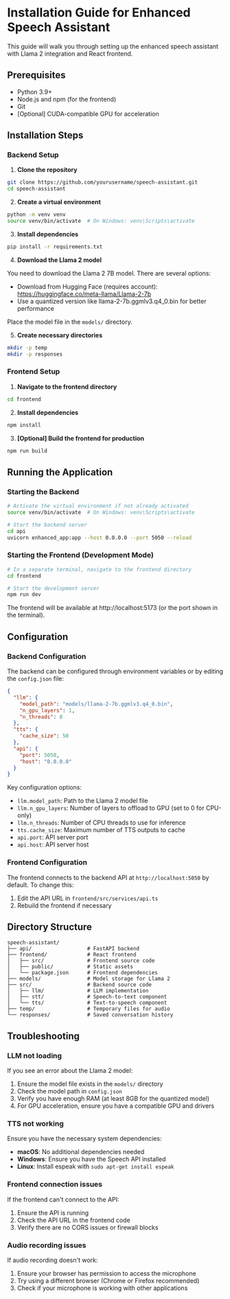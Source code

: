 # Installation Guide for Enhanced Speech Assistant

This guide will walk you through setting up the enhanced speech assistant with Llama 2 integration and React frontend.

## Prerequisites

- Python 3.9+
- Node.js and npm (for the frontend)
- Git
- [Optional] CUDA-compatible GPU for acceleration

## Installation Steps

### Backend Setup

1. **Clone the repository**

```bash
git clone https://github.com/yourusername/speech-assistant.git
cd speech-assistant
```

2. **Create a virtual environment**

```bash
python -m venv venv
source venv/bin/activate  # On Windows: venv\Scripts\activate
```

3. **Install dependencies**

```bash
pip install -r requirements.txt
```

4. **Download the Llama 2 model**

You need to download the Llama 2 7B model. There are several options:

- Download from Hugging Face (requires account): https://huggingface.co/meta-llama/Llama-2-7b
- Use a quantized version like llama-2-7b.ggmlv3.q4_0.bin for better performance

Place the model file in the `models/` directory.

5. **Create necessary directories**

```bash
mkdir -p temp
mkdir -p responses
```

### Frontend Setup

1. **Navigate to the frontend directory**

```bash
cd frontend
```

2. **Install dependencies**

```bash
npm install
```

3. **[Optional] Build the frontend for production**

```bash
npm run build
```

## Running the Application

### Starting the Backend

```bash
# Activate the virtual environment if not already activated
source venv/bin/activate  # On Windows: venv\Scripts\activate

# Start the backend server
cd api
uvicorn enhanced_app:app --host 0.0.0.0 --port 5050 --reload
```

### Starting the Frontend (Development Mode)

```bash
# In a separate terminal, navigate to the frontend directory
cd frontend

# Start the development server
npm run dev
```

The frontend will be available at http://localhost:5173 (or the port shown in the terminal).

## Configuration

### Backend Configuration

The backend can be configured through environment variables or by editing the `config.json` file:

```json
{
  "llm": {
    "model_path": "models/llama-2-7b.ggmlv3.q4_0.bin",
    "n_gpu_layers": 1,
    "n_threads": 8
  },
  "tts": {
    "cache_size": 50
  },
  "api": {
    "port": 5050,
    "host": "0.0.0.0"
  }
}
```

Key configuration options:
- `llm.model_path`: Path to the Llama 2 model file
- `llm.n_gpu_layers`: Number of layers to offload to GPU (set to 0 for CPU-only)
- `llm.n_threads`: Number of CPU threads to use for inference
- `tts.cache_size`: Maximum number of TTS outputs to cache
- `api.port`: API server port
- `api.host`: API server host

### Frontend Configuration

The frontend connects to the backend API at `http://localhost:5050` by default. To change this:

1. Edit the API URL in `frontend/src/services/api.ts`
2. Rebuild the frontend if necessary

## Directory Structure

```
speech-assistant/
├── api/                  # FastAPI backend
├── frontend/             # React frontend
│   ├── src/              # Frontend source code
│   ├── public/           # Static assets
│   └── package.json      # Frontend dependencies
├── models/               # Model storage for Llama 2
├── src/                  # Backend source code
│   ├── llm/              # LLM implementation
│   ├── stt/              # Speech-to-text component
│   └── tts/              # Text-to-speech component
├── temp/                 # Temporary files for audio
└── responses/            # Saved conversation history
```

## Troubleshooting

### LLM not loading

If you see an error about the Llama 2 model:

1. Ensure the model file exists in the `models/` directory
2. Check the model path in `config.json`
3. Verify you have enough RAM (at least 8GB for the quantized model)
4. For GPU acceleration, ensure you have a compatible GPU and drivers

### TTS not working

Ensure you have the necessary system dependencies:

- **macOS**: No additional dependencies needed
- **Windows**: Ensure you have the Speech API installed
- **Linux**: Install espeak with `sudo apt-get install espeak`

### Frontend connection issues

If the frontend can't connect to the API:

1. Ensure the API is running
2. Check the API URL in the frontend code
3. Verify there are no CORS issues or firewall blocks

### Audio recording issues

If audio recording doesn't work:

1. Ensure your browser has permission to access the microphone
2. Try using a different browser (Chrome or Firefox recommended)
3. Check if your microphone is working with other applications